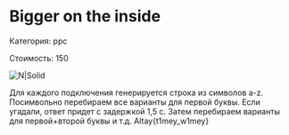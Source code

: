 # Bigger on the inside

Категория: ppc

Стоимость: 150

![N|Solid](https://pp.userapi.com/c836426/v836426908/49cfe/wXivi0wluNs.jpg)

Для каждого подключения генерируется строка из символов a-z. Посимвольно перебираем все варианты для первой буквы. Если угадали, ответ придет с задержкой 1,5 с. Затем перебираем варианты для первой+второй буквы и т.д.
Altay{t1mey_w1mey} 


